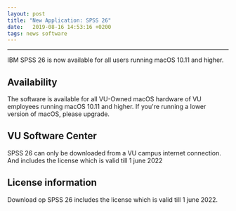 ```yaml
---
layout: post
title: "New Application: SPSS 26"
date:   2019-08-16 14:53:16 +0200
tags: news software
---
```

---

IBM SPSS 26 is now available for all users running macOS 10.11 and higher.


## Availability

The software is available for all VU-Owned macOS hardware of VU employees running macOS 10.11 and higher. If you're running a lower version of macOS, please upgrade.

## VU Software Center

SPSS 26 can only be downloaded from a VU campus internet connection.
And includes the license which is valid till 1 june 2022

## License information

Download op SPSS 26 includes the license which is valid till 1 june 2022.
